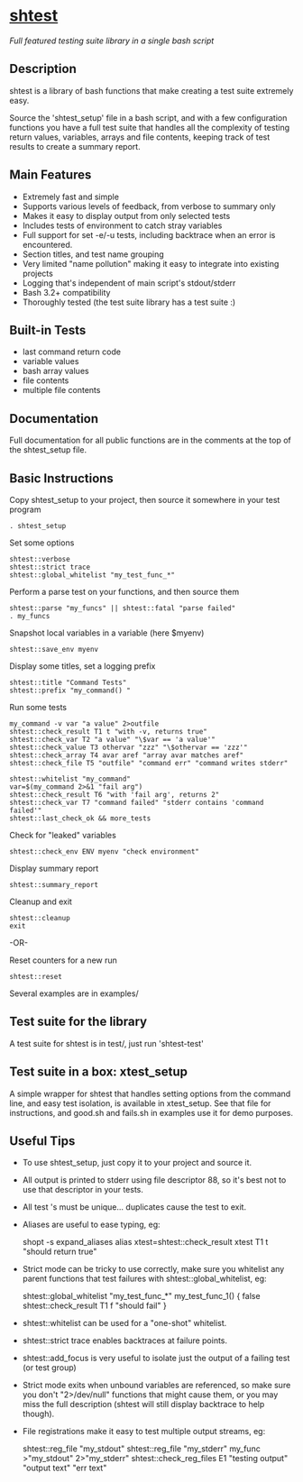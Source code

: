 # [shtest](https://github.com/sshambar/shtest)
*Full featured testing suite library in a single bash script*

## Description

shtest is a library of bash functions that make creating a test suite
extremely easy.

Source the 'shtest_setup' file in a bash script, and with a few
configuration functions you have a full test suite that handles
all the complexity of testing return values, variables, arrays and
file contents, keeping track of test results to create a summary
report.

## Main Features

* Extremely fast and simple
* Supports various levels of feedback, from verbose to summary only
* Makes it easy to display output from only selected tests
* Includes tests of environment to catch stray variables
* Full support for set -e/-u tests, including backtrace when
  an error is encountered.
* Section titles, and test name grouping
* Very limited "name pollution" making it easy to integrate into
  existing projects
* Logging that's independent of main script's stdout/stderr
* Bash 3.2+ compatibility
* Thoroughly tested (the test suite library has a test suite :)

## Built-in Tests

* last command return code
* variable values
* bash array values
* file contents
* multiple file contents

## Documentation

Full documentation for all public functions are in the comments
at the top of the shtest_setup file.

## Basic Instructions

Copy shtest_setup to your project, then source it somewhere in
your test program

	. shtest_setup

Set some options

	shtest::verbose
	shtest::strict trace
	shtest::global_whitelist "my_test_func_*"

Perform a parse test on your functions, and then source them

	shtest::parse "my_funcs" || shtest::fatal "parse failed"
	. my_funcs

Snapshot local variables in a variable (here $myenv)

	shtest::save_env myenv

Display some titles, set a logging prefix

	shtest::title "Command Tests"
	shtest::prefix "my_command() "

Run some tests

	my_command -v var "a value" 2>outfile
	shtest::check_result T1 t "with -v, returns true"
	shtest::check_var T2 "a value" "\$var == 'a value'"
	shtest::check_value T3 othervar "zzz" "\$othervar == 'zzz'"
	shtest::check_array T4 avar aref "array avar matches aref"
	shtest::check_file T5 "outfile" "command err" "command writes stderr"

	shtest::whitelist "my_command"
	var=$(my_command 2>&1 "fail arg")
	shtest::check_result T6 "with 'fail arg', returns 2"
	shtest::check_var T7 "command failed" "stderr contains 'command failed'"
	shtest::last_check_ok && more_tests

Check for "leaked" variables

	shtest::check_env ENV myenv "check environment"

Display summary report

	shtest::summary_report

Cleanup and exit

	shtest::cleanup
	exit

 -OR-

Reset counters for a new run

	shtest::reset

Several examples are in examples/

## Test suite for the library

A test suite for shtest is in test/, just run 'shtest-test'

## Test suite in a box: xtest_setup

A simple wrapper for shtest that handles setting options from the
command line, and easy test isolation, is available in xtest_setup.
See that file for instructions, and good.sh and fails.sh in
examples use it for demo purposes.

## Useful Tips

* To use shtest_setup, just copy it to your project and source it.

* All output is printed to stderr using file descriptor 88, so it's best
  not to use that descriptor in your tests.

* All test <id>'s must be unique... duplicates cause the test to exit.

* Aliases are useful to ease typing, eg:

	shopt -s expand_aliases
	alias xtest=shtest::check_result
	xtest T1 t "should return true"

* Strict mode can be tricky to use correctly, make sure you whitelist
  any parent functions that test failures with shtest::global_whitelist, eg:

	shtest::global_whitelist "my_test_func_*"
	my_test_func_1() {
	  false
	  shtest::check_result T1 f "should fail"
	}

* shtest::whitelist can be used for a "one-shot" whitelist.

* shtest::strict trace enables backtraces at failure points.

* shtest::add_focus is very useful to isolate just the output
  of a failing test (or test group)

* Strict mode exits when unbound variables are referenced, so make
  sure you don't "2>/dev/null" functions that might cause them, or
  you may miss the full description (shtest will still display
  backtrace to help though).

* File registrations make it easy to test multiple output streams, eg:

	shtest::reg_file "my_stdout"
	shtest::reg_file "my_stderr"
	my_func >"my_stdout" 2>"my_stderr"
	shtest::check_reg_files E1 "testing output" "output text" "err text"
